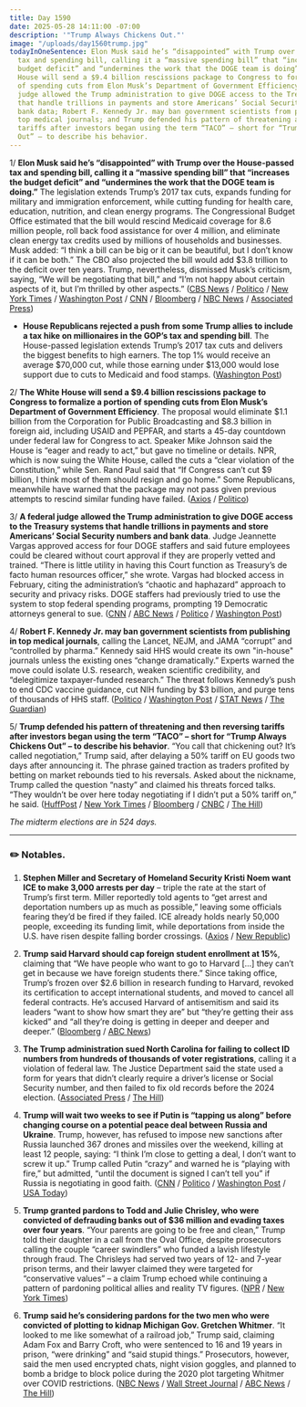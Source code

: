 ```yaml
---
title: Day 1590
date: 2025-05-28 14:11:00 -07:00
description: '"Trump Always Chickens Out."'
image: "/uploads/day1560trump.jpg"
todayInOneSentence: Elon Musk said he’s “disappointed” with Trump over the House-passed
  tax and spending bill, calling it a “massive spending bill” that “increases the
  budget deficit” and “undermines the work that the DOGE team is doing”; the White
  House will send a $9.4 billion rescissions package to Congress to formalize a portion
  of spending cuts from Elon Musk’s Department of Government Efficiency; a federal
  judge allowed the Trump administration to give DOGE access to the Treasury systems
  that handle trillions in payments and store Americans’ Social Security numbers and
  bank data; Robert F. Kennedy Jr. may ban government scientists from publishing in
  top medical journals; and Trump defended his pattern of threatening and then reversing
  tariffs after investors began using the term “TACO” – short for “Trump Always Chickens
  Out” – to describe his behavior.
---
```


1/ **Elon Musk said he’s “disappointed” with Trump over the House-passed tax and spending bill, calling it a “massive spending bill” that “increases the budget deficit” and “undermines the work that the DOGE team is doing.”** The legislation extends Trump’s 2017 tax cuts, expands funding for military and immigration enforcement, while cutting funding for health care, education, nutrition, and clean energy programs. The Congressional Budget Office estimated that the bill would rescind Medicaid coverage for 8.6 million people, roll back food assistance for over 4 million, and eliminate clean energy tax credits used by millions of households and businesses. Musk added: “I think a bill can be big or it can be beautiful, but I don’t know if it can be both.” The CBO also projected the bill would add $3.8 trillion to the deficit over ten years. Trump, nevertheless, dismissed Musk’s criticism, saying, “We will be negotiating that bill,” and “I’m not happy about certain aspects of it, but I’m thrilled by other aspects.” ([CBS News](https://www.cbsnews.com/news/elon-musk-disappointed-by-trump-big-beautiful-bill-doge/) / [Politico](https://www.politico.com/news/2025/05/27/musk-says-hes-disappointed-with-trump-backed-megabill-00372048) / [New York Times](https://www.nytimes.com/2025/05/28/us/politics/elon-musk-trump-spending-bill-doge.html) / [Washington Post](https://www.bloomberg.com/news/articles/2025-05-28/trump-downplays-musk-tax-bill-criticism-says-need-to-win-votes) / [CNN](https://www.cnn.com/2025/05/27/politics/elon-musk-trump-spending-bill-doge) / [Bloomberg](https://www.bloomberg.com/news/articles/2025-05-28/trump-downplays-musk-tax-bill-criticism-says-need-to-win-votes) / [NBC News](https://www.nbcnews.com/politics/doge/elon-musk-says-disappointed-domestic-policy-bill-break-trump-rcna209157) / [Associated Press](https://apnews.com/article/elon-musk-donald-trump-big-beautiful-bill-aa2bc70b0ebdb219b5dd3e9f8fae03af))

* **House Republicans rejected a push from some Trump allies to include a tax hike on millionaires in the GOP’s tax and spending bill**. The House-passed legislation extends Trump’s 2017 tax cuts and delivers the biggest benefits to high earners. The top 1% would receive an average $70,000 cut, while those earning under $13,000 would lose support due to cuts to Medicaid and food stamps. ([Washington Post](https://www.washingtonpost.com/business/2025/05/28/gop-tax-bill-trump-millionaire-tax/))

2/ **The White House will send a $9.4 billion rescissions package to Congress to formalize a portion of spending cuts from Elon Musk’s Department of Government Efficiency**. The proposal would eliminate $1.1 billion from the Corporation for Public Broadcasting and $8.3 billion in foreign aid, including USAID and PEPFAR, and starts a 45-day countdown under federal law for Congress to act. Speaker Mike Johnson said the House is “eager and ready to act,” but gave no timeline or details. NPR, which is now suing the White House, called the cuts a “clear violation of the Constitution,” while Sen. Rand Paul said that “If Congress can’t cut $9 billion, I think most of them should resign and go home.” Some Republicans, meanwhile have warned that the package may not pass given previous attempts to rescind similar funding have failed. ([Axios](https://www.axios.com/2025/05/28/trump-budget-doge-npr-pbs-usaid-congress) / [Politico](https://www.politico.com/news/2025/05/28/white-house-plans-at-last-to-send-some-doge-cuts-to-hill-00372274))

3/ **A federal judge allowed the Trump administration to give DOGE access to the Treasury systems that handle trillions in payments and store Americans’ Social Security numbers and bank data**. Judge Jeannette Vargas approved access for four DOGE staffers and said future employees could be cleared without court approval if they are properly vetted and trained. “There is little utility in having this Court function as Treasury’s de facto human resources officer,” she wrote. Vargas had blocked access in February, citing the administration’s “chaotic and haphazard” approach to security and privacy risks. DOGE staffers had previously tried to use the system to stop federal spending programs, prompting 19 Democratic attorneys general to sue. ([CNN](https://www.cnn.com/2025/05/27/politics/doge-access-sensitive-treasury-payment-systems) / [ABC News](https://abcnews.go.com/Politics/judge-allows-doge-access-sensitive-treasury-payment-systems/story?id=122261449) / [Politico](https://www.politico.com/news/2025/05/27/judge-treasury-doge-access-data-payment-systems-00371969) / [Washington Post](https://www.washingtonpost.com/politics/2025/05/28/doge-treasury-databases-access/))

4/ **Robert F. Kennedy Jr. may ban government scientists from publishing in top medical journals**, calling the Lancet, NEJM, and JAMA “corrupt” and “controlled by pharma.” Kennedy said HHS would create its own "in-house" journals unless the existing ones “change dramatically.” Experts warned the move could isolate U.S. research, weaken scientific credibility, and “delegitimize taxpayer-funded research.” The threat follows Kennedy’s push to end CDC vaccine guidance, cut NIH funding by $3 billion, and purge tens of thousands of HHS staff. ([Politico](https://www.politico.com/news/2025/05/27/rfk-jr-nih-scientists-medical-journals-jama-lancet-nejm-00371349) / [Washington Post](https://www.washingtonpost.com/health/2025/05/28/rfk-jr-ban-journals-lancet-jama/) / [STAT News](https://www.statnews.com/2025/05/27/rfk-jr-says-medical-journals-corrupt-so-nih-may-publish-in-house/) / [The Guardian](https://www.theguardian.com/us-news/2025/may/28/rfk-jr-medical-journals))

5/ **Trump defended his pattern of threatening and then reversing tariffs after investors began using the term “TACO” – short for “Trump Always Chickens Out” – to describe his behavior**. “You call that chickening out? It’s called negotiation,” Trump said, after delaying a 50% tariff on EU goods two days after announcing it. The phrase gained traction as traders profited by betting on market rebounds tied to his reversals. Asked about the nickname, Trump called the question “nasty” and claimed his threats forced talks. “They wouldn’t be over here today negotiating if I didn’t put a 50% tariff on,” he said. ([HuffPost](https://www.huffpost.com/entry/trump-taco-trade_n_6836bca3e4b0362038798a1a) / [New York Times](https://www.nytimes.com/2025/05/27/business/stock-market-trump-tariffs.html) / [Bloomberg](https://www.bloomberg.com/news/articles/2025-05-28/trump-insists-to-wall-street-he-s-no-chicken-on-tariff-policy) / [CNBC](https://www.cnbc.com/2025/05/28/trump-tariffs-taco-trade-chickening-out.html) / [The Hill](https://thehill.com/business/5321877-trump-defends-trade-strategy-taco/))

*The midterm elections are in 524 days.*

---

### ✏️ Notables.

1. **Stephen Miller and Secretary of Homeland Security Kristi Noem want ICE to make 3,000 arrests per day** – triple the rate at the start of Trump’s first term. Miller reportedly told agents to “get arrest and deportation numbers up as much as possible,” leaving some officials fearing they’d be fired if they failed. ICE already holds nearly 50,000 people, exceeding its funding limit, while deportations from inside the U.S. have risen despite falling border crossings. ([Axios](https://www.axios.com/2025/05/28/immigration-ice-deportations-stephen-miller) / [New Republic](https://newrepublic.com/post/195750/donald-trump-plans-house-republican-control))

2. **Trump said Harvard should cap foreign student enrollment at 15%**, claiming that “We have people who want to go to Harvard [...] they can’t get in because we have foreign students there.” Since taking office, Trump’s frozen over $2.6 billion in research funding to Harvard, revoked its certification to accept international students, and moved to cancel all federal contracts. He’s accused Harvard of antisemitism and said its leaders “want to show how smart they are” but “they’re getting their ass kicked” and “all they’re doing is getting in deeper and deeper and deeper.” ([Bloomberg](https://www.bloomberg.com/news/articles/2025-05-28/trump-says-harvard-should-cap-foreign-student-enrollment-at-15-mb86x0ql) / [ABC News](https://abcnews.go.com/Politics/trump-escalates-war-harvard-theyre-deeper-deeper/story?id=122275995))

3. **The Trump administration sued North Carolina for failing to collect ID numbers from hundreds of thousands of voter registrations**, calling it a violation of federal law. The Justice Department said the state used a form for years that didn’t clearly require a driver’s license or Social Security number, and then failed to fix old records before the 2024 election. ([Associated Press](https://apnews.com/article/north-carolina-voter-records-federal-government-lawsuit-a9c470880fb423412977c59772b40151) / [The Hill](https://thehill.com/homenews/state-watch/5320840-trump-administration-sues-north-carolina/))

4. **Trump will wait two weeks to see if Putin is “tapping us along” before changing course on a potential peace deal between Russia and Ukraine**. Trump, however, has refused to impose new sanctions after Russia launched 367 drones and missiles over the weekend, killing at least 12 people, saying: “I think I’m close to getting a deal, I don’t want to screw it up.” Trump called Putin “crazy” and warned he is “playing with fire,” but admitted, “until the document is signed I can’t tell you” if Russia is negotiating in good faith. ([CNN](https://www.washingtonpost.com/politics/2025/05/27/trump-putin-ukraine-sanctions-ceasefire/) / [Politico](https://www.politico.eu/article/donald-trump-vladimir-putin-russia-war-in-ukraine-peace-talks/) / [Washington Post](https://www.washingtonpost.com/politics/2025/05/27/trump-putin-ukraine-sanctions-ceasefire/) / [USA Today](https://www.usatoday.com/story/news/politics/2025/05/28/donald-trump-vladimir-putin-ukraine-war-crazy-attacks/83900061007/))

5. **Trump granted pardons to Todd and Julie Chrisley, who were convicted of defrauding banks out of $36 million and evading taxes over four years**. “Your parents are going to be free and clean,” Trump told their daughter in a call from the Oval Office, despite prosecutors calling the couple “career swindlers” who funded a lavish lifestyle through fraud. The Chrisleys had served two years of 12- and 7-year prison terms, and their lawyer claimed they were targeted for “conservative values” – a claim Trump echoed while continuing a pattern of pardoning political allies and reality TV figures. ([NPR](https://www.npr.org/2025/05/28/nx-s1-5414091/todd-julie-chrisley-pardon-trump) / [New York Times](https://www.nytimes.com/2025/05/27/us/politics/trump-chrisley-pardon.html))

6. **Trump said he’s considering pardons for the two men who were convicted of plotting to kidnap Michigan Gov. Gretchen Whitmer**. “It looked to me like somewhat of a railroad job,” Trump said, claiming Adam Fox and Barry Croft, who were sentenced to 16 and 19 years in prison, “were drinking” and “said stupid things.” Prosecutors, however, said the men used encrypted chats, night vision goggles, and planned to bomb a bridge to block police during the 2020 plot targeting Whitmer over COVID restrictions. ([NBC News](https://www.nbcnews.com/politics/donald-trump/trump-says-will-take-look-possible-pardons-men-convicted-plotting-kidn-rcna209512) / [Wall Street Journal](https://www.wsj.com/us-news/law/trump-pardon-michigan-gretchen-whitmer-kidnapping-c945c5d6) / [ABC News](https://abcnews.go.com/US/live-updates/trump-admin-live-updates-trump-extends-deadline-50/?id=122189223) / [The Hill](https://thehill.com/homenews/administration/5321982-trump-considering-pardons-for-whitmer-plot/))

